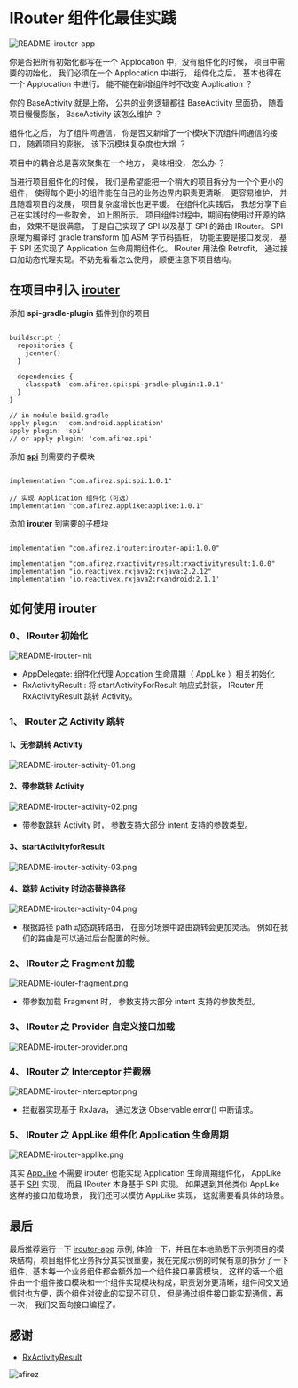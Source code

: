 # IRouter 组件化最佳实践

![README-irouter-app](https://raw.githubusercontent.com/afirez/images/master/vscode/README-irouter-app)

你是否把所有初始化都写在一个 Applocation 中，没有组件化的时候， 项目中需要的初始化， 我们必须在一个 Applocation 中进行， 组件化之后， 基本也得在一个 Applocation 中进行。 能不能在新增组件时不改变 Application ？

你的 BaseActivity 就是上帝， 公共的业务逻辑都往 BaseActivity 里面扔， 随着项目慢慢膨胀， BaseActivity 该怎么维护 ？

组件化之后， 为了组件间通信， 你是否又新增了一个模块下沉组件间通信的接口， 随着项目的膨胀， 该下沉模块复杂度也大增 ？

项目中的耦合总是喜欢聚集在一个地方， 臭味相投， 怎么办 ？

当进行项目组件化的时候， 我们是希望能把一个稍大的项目拆分为一个个更小的组件， 使得每个更小的组件能在自己的业务边界内职责更清晰， 更容易维护， 并且随着项目的发展， 项目复杂度增长也更平缓。 在组件化实践后， 我想分享下自己在实践时的一些取舍， 如上图所示。 项目组件过程中，期间有使用过开源的路由， 效果不是很满意， 于是自己实现了 SPI 以及基于 SPI 的路由 IRouter。 SPI 原理为编译时 gradle transform 加 ASM 字节码插桩， 功能主要是接口发现， 基于 SPI 还实现了 Application 生命周期组件化。 IRouter 用法像 Retrofit， 通过接口加动态代理实现。不妨先看看怎么使用， 顺便注意下项目结构。

## 在项目中引入 [irouter](https://github.com/afirez/irouter)

添加 **spi-gradle-plugin** 插件到你的项目

```

buildscript {
  repositories {
    jcenter()
  }

  dependencies {
    classpath 'com.afirez.spi:spi-gradle-plugin:1.0.1'
  }
}

// in module build.gradle
apply plugin: 'com.android.application'
apply plugin: 'spi'
// or apply plugin: 'com.afirez.spi'
```

添加 **[spi](https://github.com/afirez/spi)** 到需要的子模块

```

implementation "com.afirez.spi:spi:1.0.1"

// 实现 Application 组件化（可选）
implementation "com.afirez.applike:applike:1.0.1"
```

添加 **irouter** 到需要的子模块

```

implementation "com.afirez.irouter:irouter-api:1.0.0"

implementation "com.afirez.rxactivityresult:rxactivityresult:1.0.0"
implementation "io.reactivex.rxjava2:rxjava:2.2.12"
implementation 'io.reactivex.rxjava2:rxandroid:2.1.1'

```

## 如何使用 irouter

### 0、 IRouter 初始化

![README-irouter-init](https://raw.githubusercontent.com/afirez/images/master/vscode/README-irouter-init)

- AppDelegate: 组件化代理 Appcation 生命周期（ AppLike ）相关初始化
- RxActivityResult : 将 startActivityForResult 响应式封装， IRouter 用 RxActivityResult 跳转 Activity。

### 1、 IRouter 之 Activity 跳转

#### 1、无参跳转 Activity

![README-irouter-activity-01.png](https://raw.githubusercontent.com/afirez/images/master/vscode/README-irouter-activity-01.png)

#### 2、带参跳转 Activity

![README-irouter-activity-02.png](https://raw.githubusercontent.com/afirez/images/master/vscode/README-irouter-activity-02.png)

- 带参数跳转 Activity 时， 参数支持大部分 intent 支持的参数类型。

#### 3、startActivityforResult

![README-irouter-activity-03.png](https://raw.githubusercontent.com/afirez/images/master/vscode/README-irouter-activity-03.png)

#### 4、跳转 Activity 时动态替换路径

![README-irouter-activity-04.png](https://raw.githubusercontent.com/afirez/images/master/vscode/README-irouter-activity-04.png)

- 根据路径 path 动态跳转路由， 在部分场景中路由跳转会更加灵活。 例如在我们的路由是可以通过后台配置的时候。

### 2、 IRouter 之 Fragment 加载

![README-iouter-fragment.png](https://raw.githubusercontent.com/afirez/images/master/vscode/README-iouter-fragment.png)

- 带参数加载 Fragment 时， 参数支持大部分 intent 支持的参数类型。

### 3、 IRouter 之 Provider 自定义接口加载

![README-irouter-provider.png](https://raw.githubusercontent.com/afirez/images/master/vscode/README-irouter-provider.png)

### 4、 IRouter 之 Interceptor 拦截器

![README-irouter-interceptor.png](https://raw.githubusercontent.com/afirez/images/master/vscode/README-irouter-interceptor.png)

- 拦截器实现基于 RxJava， 通过发送 Observable.error() 中断请求。

### 5、 IRouter 之 AppLike 组件化 Application 生命周期

![README-irouter-applike.png](https://raw.githubusercontent.com/afirez/images/master/vscode/README-irouter-applike.png)

 其实 [AppLike](https://github.com/afirez/spi) 不需要 irouter 也能实现 Application 生命周期组件化， AppLike 基于 [SPI](https://github.com/afirez/spi) 实现， 而且 IRouter 本身基于 SPI 实现。 如果遇到其他类似 AppLike 这样的接口加载场景， 我们还可以模仿 AppLike 实现， 这就需要看具体的场景。

## 最后

最后推荐运行一下 [irouter-app](https://github.com/afirez/irouter) 示例, 体验一下，并且在本地熟悉下示例项目的模块结构，项目组件化业务拆分其实很重要，我在完成示例的时候有意的拆分了一下组件，基本每一个业务组件都会额外加一个组件接口暴露模块， 这样的话一个组件由一个组件接口模块和一个组件实现模块构成，职责划分更清晰，组件间交叉通信时也方便，两个组件对彼此的实现不可见， 但是通过组件接口能实现通信，再一次， 我们又面向接口编程了。

## 感谢

- [RxActivityResult](https://github.com/VictorAlbertos/RxActivityResult)

![afirez](https://user-gold-cdn.xitu.io/2019/6/1/16b13c2f917705f9?w=200&h=200&f=jpeg&s=20853)